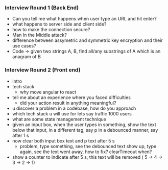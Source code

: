 ### Interview Round 1 (Back End)
- Can you tell me what happens when user type an URL and hit enter?
- what happens to server side and client side?
- how to make the connection secure?
- Man In the Middle attack?
- difference between assymetric and symmetric key encryption and their use cases?
- Code -> given two strings A, B, find all/any substrings of A which is an anagram of B

### Interview Round 2 (Front end)
- intro
- tech stack
	- why move angular to react
- tell me about an experience where you faced difficulties
	- did your action result in anything meaningful?
- u discover a problem in a codebase, how do you approach
- which tech stack u will use for lets say traffic 1000 users
- what are some state management technique
- given an input box, when the user types in something, show the text below that input, in a different tag, say p in a debounced manner, say after 1 s
- now clear both input box text and p text after 5 s
	- problem, type something, see the debounced text show up, type again, see the text went away, how to fix? clearTimeout when?
- show a counter to indicate after 5 s, this text will be removed ( 5 -> 4 -> 3 -> 2 -> 1)